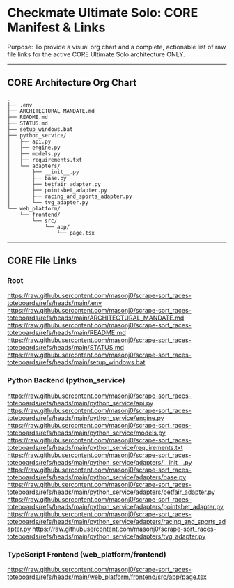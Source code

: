 # Checkmate Ultimate Solo: CORE Manifest & Links

Purpose: To provide a visual org chart and a complete, actionable list of raw file links for the active CORE Ultimate Solo architecture ONLY.

---

## CORE Architecture Org Chart

```
.
├── .env
├── ARCHITECTURAL_MANDATE.md
├── README.md
├── STATUS.md
├── setup_windows.bat
├── python_service/
│   ├── api.py
│   ├── engine.py
│   ├── models.py
│   ├── requirements.txt
│   └── adapters/
│       ├── __init__.py
│       ├── base.py
│       ├── betfair_adapter.py
│       ├── pointsbet_adapter.py
│       ├── racing_and_sports_adapter.py
│       └── tvg_adapter.py
└── web_platform/
    └── frontend/
        └── src/
            └── app/
                └── page.tsx
```

---

## CORE File Links

### Root
https://raw.githubusercontent.com/masonj0/scrape-sort_races-toteboards/refs/heads/main/.env
https://raw.githubusercontent.com/masonj0/scrape-sort_races-toteboards/refs/heads/main/ARCHITECTURAL_MANDATE.md
https://raw.githubusercontent.com/masonj0/scrape-sort_races-toteboards/refs/heads/main/README.md
https://raw.githubusercontent.com/masonj0/scrape-sort_races-toteboards/refs/heads/main/STATUS.md
https://raw.githubusercontent.com/masonj0/scrape-sort_races-toteboards/refs/heads/main/setup_windows.bat

### Python Backend (python_service)
https://raw.githubusercontent.com/masonj0/scrape-sort_races-toteboards/refs/heads/main/python_service/api.py
https://raw.githubusercontent.com/masonj0/scrape-sort_races-toteboards/refs/heads/main/python_service/engine.py
https://raw.githubusercontent.com/masonj0/scrape-sort_races-toteboards/refs/heads/main/python_service/models.py
https://raw.githubusercontent.com/masonj0/scrape-sort_races-toteboards/refs/heads/main/python_service/requirements.txt
https://raw.githubusercontent.com/masonj0/scrape-sort_races-toteboards/refs/heads/main/python_service/adapters/__init__.py
https://raw.githubusercontent.com/masonj0/scrape-sort_races-toteboards/refs/heads/main/python_service/adapters/base.py
https://raw.githubusercontent.com/masonj0/scrape-sort_races-toteboards/refs/heads/main/python_service/adapters/betfair_adapter.py
https://raw.githubusercontent.com/masonj0/scrape-sort_races-toteboards/refs/heads/main/python_service/adapters/pointsbet_adapter.py
https://raw.githubusercontent.com/masonj0/scrape-sort_races-toteboards/refs/heads/main/python_service/adapters/racing_and_sports_adapter.py
https://raw.githubusercontent.com/masonj0/scrape-sort_races-toteboards/refs/heads/main/python_service/adapters/tvg_adapter.py

### TypeScript Frontend (web_platform/frontend)
https://raw.githubusercontent.com/masonj0/scrape-sort_races-toteboards/refs/heads/main/web_platform/frontend/src/app/page.tsx
